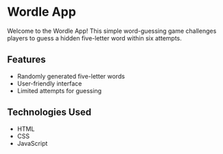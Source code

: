 # Wordle App

Welcome to the Wordle App! This simple word-guessing game challenges players to guess a hidden five-letter word within six attempts. 

## Features
- Randomly generated five-letter words
- User-friendly interface
- Limited attempts for guessing

## Technologies Used
- HTML
- CSS
- JavaScript